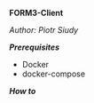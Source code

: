 **FORM3-Client**

_Author: Piotr Siudy_

***Prerequisites***

* Docker
* docker-compose

***How to***